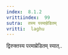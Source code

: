 ```yaml
---
index:  8.1.2
vrittiindex:  99
sutra:  तस्य परमाम्रेडितम्
vritti:  laghu 
---
```


द्विरुक्तस्य परमाम्रेडितम् स्यात्..


